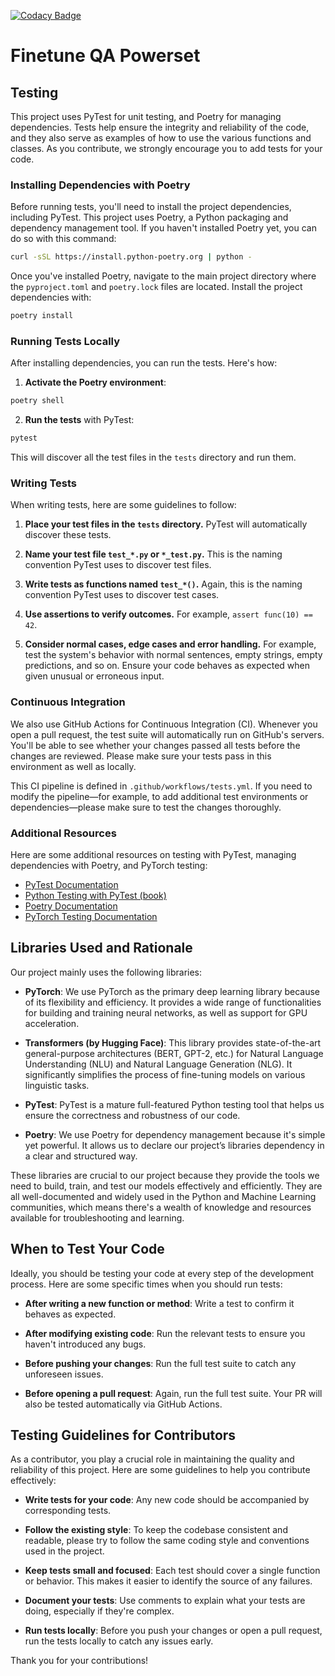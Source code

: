 [![Codacy Badge](https://app.codacy.com/project/badge/Grade/c588ec347bbc4f6988ef59694ed139c6)](https://app.codacy.com/gh/njallskarp/finetune-qa-powerset/dashboard?utm_source=gh&utm_medium=referral&utm_content=&utm_campaign=Badge_grade)


# Finetune QA Powerset

## Testing

This project uses PyTest for unit testing, and Poetry for managing dependencies. Tests help ensure the integrity and reliability of the code, and they also serve as examples of how to use the various functions and classes. As you contribute, we strongly encourage you to add tests for your code.

### Installing Dependencies with Poetry

Before running tests, you'll need to install the project dependencies, including PyTest. This project uses Poetry, a Python packaging and dependency management tool. If you haven't installed Poetry yet, you can do so with this command:

```bash
curl -sSL https://install.python-poetry.org | python -
```

Once you've installed Poetry, navigate to the main project directory where the `pyproject.toml` and `poetry.lock` files are located. Install the project dependencies with:

```bash
poetry install
```

### Running Tests Locally

After installing dependencies, you can run the tests. Here's how:

 1. **Activate the Poetry environment**:

 ```bash
 poetry shell
 ```

 2. **Run the tests** with PyTest:

 ```bash
 pytest
 ```

 This will discover all the test files in the `tests` directory and run them.

### Writing Tests

When writing tests, here are some guidelines to follow:

 1. **Place your test files in the `tests` directory.** PyTest will automatically discover these tests.

 2. **Name your test file `test_*.py` or `*_test.py`.** This is the naming convention PyTest uses to discover test files.

 3. **Write tests as functions named `test_*()`.** Again, this is the naming convention PyTest uses to discover test cases.

 4. **Use assertions to verify outcomes.** For example, `assert func(10) == 42`.

 5. **Consider normal cases, edge cases and error handling.** For example, test the system's behavior with normal sentences, empty strings, empty predictions, and so on. Ensure your code behaves as expected when given unusual or erroneous input.

### Continuous Integration

We also use GitHub Actions for Continuous Integration (CI). Whenever you open a pull request, the test suite will automatically run on GitHub's servers. You'll be able to see whether your changes passed all tests before the changes are reviewed. Please make sure your tests pass in this environment as well as locally.

This CI pipeline is defined in `.github/workflows/tests.yml`. If you need to modify the pipeline—for example, to add additional test environments or dependencies—please make sure to test the changes thoroughly.

### Additional Resources

Here are some additional resources on testing with PyTest, managing dependencies with Poetry, and PyTorch testing:

  - [PyTest Documentation](https://docs.pytest.org/en/latest/)
  - [Python Testing with PyTest (book)](https://pragprog.com/book/bopytest/python-testing-with-pytest)
  - [Poetry Documentation](https://python-poetry.org/docs/)
  - [PyTorch Testing Documentation](https://pytorch.org/docs/stable/testing.html)

## Libraries Used and Rationale

Our project mainly uses the following libraries:

  - **PyTorch**: We use PyTorch as the primary deep learning library because of its flexibility and efficiency. It provides a wide range of functionalities for building and training neural networks, as well as support for GPU acceleration.

  - **Transformers (by Hugging Face)**: This library provides state-of-the-art general-purpose architectures (BERT, GPT-2, etc.) for Natural Language Understanding (NLU) and Natural Language Generation (NLG). It significantly simplifies the process of fine-tuning models on various linguistic tasks.

  - **PyTest**: PyTest is a mature full-featured Python testing tool that helps us ensure the correctness and robustness of our code.

  - **Poetry**: We use Poetry for dependency management because it's simple yet powerful. It allows us to declare our project’s libraries dependency in a clear and structured way.

These libraries are crucial to our project because they provide the tools we need to build, train, and test our models effectively and efficiently. They are all well-documented and widely used in the Python and Machine Learning communities, which means there's a wealth of knowledge and resources available for troubleshooting and learning.

## When to Test Your Code

Ideally, you should be testing your code at every step of the development process. Here are some specific times when you should run tests:

  - **After writing a new function or method**: Write a test to confirm it behaves as expected.

  - **After modifying existing code**: Run the relevant tests to ensure you haven't introduced any bugs.

  - **Before pushing your changes**: Run the full test suite to catch any unforeseen issues.

  - **Before opening a pull request**: Again, run the full test suite. Your PR will also be tested automatically via GitHub Actions.

## Testing Guidelines for Contributors

As a contributor, you play a crucial role in maintaining the quality and reliability of this project. Here are some guidelines to help you contribute effectively:

  - **Write tests for your code**: Any new code should be accompanied by corresponding tests.

  - **Follow the existing style**: To keep the codebase consistent and readable, please try to follow the same coding style and conventions used in the project.

  - **Keep tests small and focused**: Each test should cover a single function or behavior. This makes it easier to identify the source of any failures.

  - **Document your tests**: Use comments to explain what your tests are doing, especially if they're complex.

  - **Run tests locally**: Before you push your changes or open a pull request, run the tests locally to catch any issues early.

Thank you for your contributions!